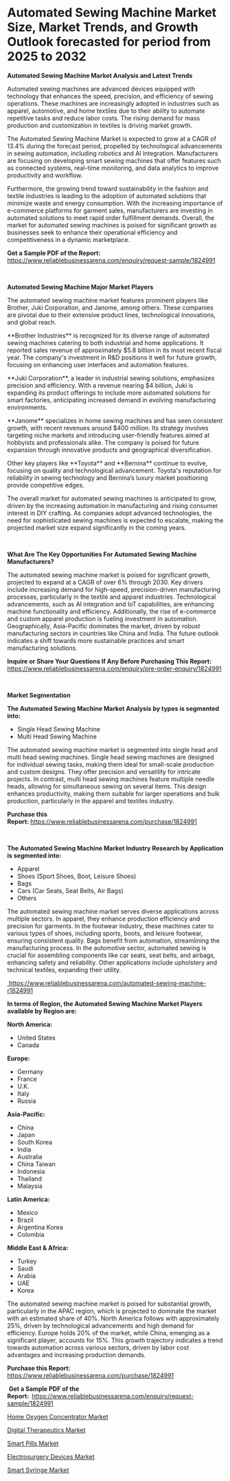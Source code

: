 <p><h1>Automated Sewing Machine Market Size, Market Trends, and Growth Outlook forecasted for period from 2025 to 2032</h1></p><p><strong>Automated Sewing Machine Market Analysis and Latest Trends</strong></p>
<p><p>Automated sewing machines are advanced devices equipped with technology that enhances the speed, precision, and efficiency of sewing operations. These machines are increasingly adopted in industries such as apparel, automotive, and home textiles due to their ability to automate repetitive tasks and reduce labor costs. The rising demand for mass production and customization in textiles is driving market growth.</p><p>The Automated Sewing Machine Market is expected to grow at a CAGR of 13.4% during the forecast period, propelled by technological advancements in sewing automation, including robotics and AI integration. Manufacturers are focusing on developing smart sewing machines that offer features such as connected systems, real-time monitoring, and data analytics to improve productivity and workflow.</p><p>Furthermore, the growing trend toward sustainability in the fashion and textile industries is leading to the adoption of automated solutions that minimize waste and energy consumption. With the increasing importance of e-commerce platforms for garment sales, manufacturers are investing in automated solutions to meet rapid order fulfillment demands. Overall, the market for automated sewing machines is poised for significant growth as businesses seek to enhance their operational efficiency and competitiveness in a dynamic marketplace.</p></p>
<p><strong>Get a Sample PDF of the Report:&nbsp;</strong> <a href="https://www.reliablebusinessarena.com/enquiry/request-sample/1824991?utm_campaign=3186&utm_medium=2&utm_source=Github&utm_content=ia&utm_term=09042025&utm_id=automated-sewing-machine">https://www.reliablebusinessarena.com/enquiry/request-sample/1824991</a></p>
<p>&nbsp;</p>
<p><strong>Automated Sewing Machine Major Market Players</strong></p>
<p><p>The automated sewing machine market features prominent players like Brother, Juki Corporation, and Janome, among others. These companies are pivotal due to their extensive product lines, technological innovations, and global reach.</p><p>**Brother Industries** is recognized for its diverse range of automated sewing machines catering to both industrial and home applications. It reported sales revenue of approximately $5.8 billion in its most recent fiscal year. The company's investment in R&D positions it well for future growth, focusing on enhancing user interfaces and automation features.</p><p>**Juki Corporation**, a leader in industrial sewing solutions, emphasizes precision and efficiency. With a revenue nearing $4 billion, Juki is expanding its product offerings to include more automated solutions for smart factories, anticipating increased demand in evolving manufacturing environments.</p><p>**Janome** specializes in home sewing machines and has seen consistent growth, with recent revenues around $400 million. Its strategy involves targeting niche markets and introducing user-friendly features aimed at hobbyists and professionals alike. The company is poised for future expansion through innovative products and geographical diversification.</p><p>Other key players like **Toyota** and **Bernina** continue to evolve, focusing on quality and technological advancement. Toyota's reputation for reliability in sewing technology and Bernina’s luxury market positioning provide competitive edges.</p><p>The overall market for automated sewing machines is anticipated to grow, driven by the increasing automation in manufacturing and rising consumer interest in DIY crafting. As companies adopt advanced technologies, the need for sophisticated sewing machines is expected to escalate, making the projected market size expand significantly in the coming years.</p></p>
<p>&nbsp;</p>
<p><strong>What Are The Key Opportunities For Automated Sewing Machine Manufacturers?</strong></p>
<p><p>The automated sewing machine market is poised for significant growth, projected to expand at a CAGR of over 6% through 2030. Key drivers include increasing demand for high-speed, precision-driven manufacturing processes, particularly in the textile and apparel industries. Technological advancements, such as AI integration and IoT capabilities, are enhancing machine functionality and efficiency. Additionally, the rise of e-commerce and custom apparel production is fueling investment in automation. Geographically, Asia-Pacific dominates the market, driven by robust manufacturing sectors in countries like China and India. The future outlook indicates a shift towards more sustainable practices and smart manufacturing solutions.</p></p>
<p><strong>Inquire or Share Your Questions If Any Before Purchasing This Report:</strong> <a href="https://www.reliablebusinessarena.com/enquiry/pre-order-enquiry/1824991?utm_campaign=3186&utm_medium=2&utm_source=Github&utm_content=ia&utm_term=09042025&utm_id=automated-sewing-machine">https://www.reliablebusinessarena.com/enquiry/pre-order-enquiry/1824991</a></p>
<p>&nbsp;</p>
<p><strong>Market Segmentation</strong></p>
<p><strong>The Automated Sewing Machine Market Analysis by types is segmented into:</strong></p>
<p><ul><li>Single Head Sewing Machine</li><li>Multi Head Sewing Machine</li></ul></p>
<p><p>The automated sewing machine market is segmented into single head and multi head sewing machines. Single head sewing machines are designed for individual sewing tasks, making them ideal for small-scale production and custom designs. They offer precision and versatility for intricate projects. In contrast, multi head sewing machines feature multiple needle heads, allowing for simultaneous sewing on several items. This design enhances productivity, making them suitable for larger operations and bulk production, particularly in the apparel and textiles industry.</p></p>
<p><strong>Purchase this Report:&nbsp;</strong><a href="https://www.reliablebusinessarena.com/purchase/1824991?utm_campaign=3186&utm_medium=2&utm_source=Github&utm_content=ia&utm_term=09042025&utm_id=automated-sewing-machine">https://www.reliablebusinessarena.com/purchase/1824991</a></p>
<p>&nbsp;</p>
<p><strong>The Automated Sewing Machine Market Industry Research by Application is segmented into:</strong></p>
<p><ul><li>Apparel</li><li>Shoes (Sport Shoes, Boot, Leisure Shoes)</li><li>Bags</li><li>Cars (Car Seats, Seat Belts, Air Bags)</li><li>Others</li></ul></p>
<p><p>The automated sewing machine market serves diverse applications across multiple sectors. In apparel, they enhance production efficiency and precision for garments. In the footwear industry, these machines cater to various types of shoes, including sports, boots, and leisure footwear, ensuring consistent quality. Bags benefit from automation, streamlining the manufacturing process. In the automotive sector, automated sewing is crucial for assembling components like car seats, seat belts, and airbags, enhancing safety and reliability. Other applications include upholstery and technical textiles, expanding their utility.</p></p>
<p><a href="https://www.reliablebusinessarena.com/automated-sewing-machine-r1824991?utm_campaign=3186&utm_medium=2&utm_source=Github&utm_content=ia&utm_term=09042025&utm_id=automated-sewing-machine">&nbsp;https://www.reliablebusinessarena.com/automated-sewing-machine-r1824991</a></p>
<p><strong>In terms of Region, the Automated Sewing Machine Market Players available by Region are:</strong></p>
<p>
    <p> <strong> North America: </strong>
        <ul>
            <li>United States</li>
            <li>Canada</li>
        </ul>
        </p> 
    <p> <strong> Europe: </strong>
        <ul>
            <li>Germany</li>
            <li>France</li>
            <li>U.K.</li>
            <li>Italy</li>
            <li>Russia</li>
        </ul>
        </p> 
    <p> <strong> Asia-Pacific: </strong>
        <ul>
            <li>China</li>
            <li>Japan</li>
            <li>South Korea</li>
            <li>India</li>
            <li>Australia</li>
            <li>China Taiwan</li>
            <li>Indonesia</li>
            <li>Thailand</li>
            <li>Malaysia</li>
        </ul>
        </p> 
    <p> <strong> Latin America: </strong>
        <ul>
            <li>Mexico</li>
            <li>Brazil</li>
            <li>Argentina Korea</li>
            <li>Colombia</li>
        </ul>
        </p> 
    <p> <strong> Middle East & Africa: </strong>
        <ul>
            <li>Turkey</li>
            <li>Saudi</li>
            <li>Arabia</li>
            <li>UAE</li>
            <li>Korea</li>
        </ul>
    </p>
    </p>
<p><p>The automated sewing machine market is poised for substantial growth, particularly in the APAC region, which is projected to dominate the market with an estimated share of 40%. North America follows with approximately 25%, driven by technological advancements and high demand for efficiency. Europe holds 20% of the market, while China, emerging as a significant player, accounts for 15%. This growth trajectory indicates a trend towards automation across various sectors, driven by labor cost advantages and increasing production demands.</p></p>
<p><strong>Purchase this Report: </strong><a href="https://www.reliablebusinessarena.com/purchase/1824991?utm_campaign=3186&utm_medium=2&utm_source=Github&utm_content=ia&utm_term=09042025&utm_id=automated-sewing-machine">https://www.reliablebusinessarena.com/purchase/1824991</a></p>
<p>&nbsp;<strong>Get a Sample PDF of the Report:&nbsp;&nbsp;</strong><a href="https://www.reliablebusinessarena.com/enquiry/request-sample/1824991?utm_campaign=3186&utm_medium=2&utm_source=Github&utm_content=ia&utm_term=09042025&utm_id=automated-sewing-machine">https://www.reliablebusinessarena.com/enquiry/request-sample/1824991</a></p>
<p><strong></strong></p>
<p><p><a href="https://www.linkedin.com/pulse/home-oxygen-concentrator-market-size-experiencing-steady-jxeec?utm_campaign=3186&utm_medium=2&utm_source=Github&utm_content=ia&utm_term=09042025&utm_id=automated-sewing-machine">Home Oxygen Concentrator Market</a></p><p><a href="https://www.linkedin.com/pulse/exploring-growth-opportunities-digital-therapeutics-mstuc?utm_campaign=3186&utm_medium=2&utm_source=Github&utm_content=ia&utm_term=09042025&utm_id=automated-sewing-machine">Digital Therapeutics Market</a></p><p><a href="https://www.linkedin.com/pulse/smart-pills-market-overview-products-services-53-cagr-growth-p6trc?utm_campaign=3186&utm_medium=2&utm_source=Github&utm_content=ia&utm_term=09042025&utm_id=automated-sewing-machine">Smart Pills Market</a></p><p><a href="https://www.linkedin.com/pulse/electrosurgery-devices-market-outlook-2025-2032-projected-mmilc?utm_campaign=3186&utm_medium=2&utm_source=Github&utm_content=ia&utm_term=09042025&utm_id=automated-sewing-machine">Electrosurgery Devices Market</a></p><p><a href="https://www.linkedin.com/pulse/growth-trajectory-smart-syringe-market-2025-2032-projected-112-tluic?utm_campaign=3186&utm_medium=2&utm_source=Github&utm_content=ia&utm_term=09042025&utm_id=automated-sewing-machine">Smart Syringe Market</a></p></p>